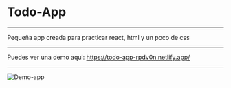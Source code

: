 # Todo-App
***
Pequeña app creada para practicar react, html y un poco de css 

***
Puedes ver una demo aqui: https://todo-app-rpdv0n.netlify.app/
***
![Demo-app](https://user-images.githubusercontent.com/108855218/177929320-e946d627-587b-4e68-8ef7-f065c9715c7c.png)
